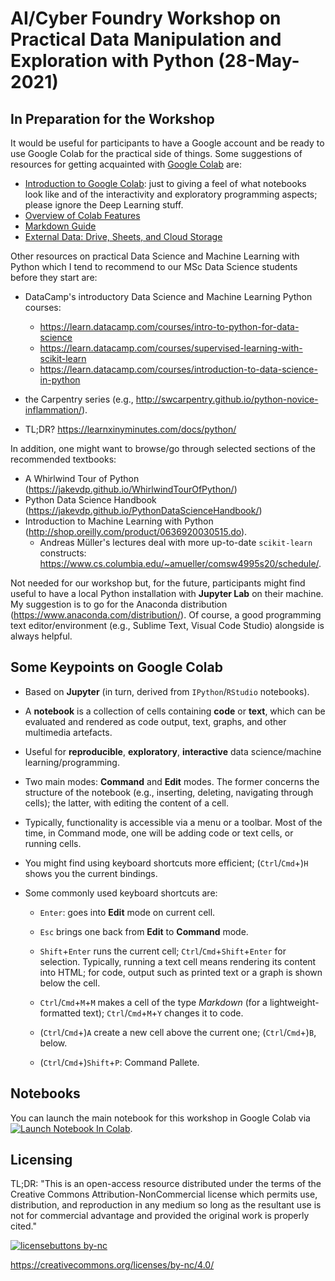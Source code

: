 # AI/Cyber Foundry Workshop on Practical Data Manipulation and Exploration with Python (28-May-2021)

## In Preparation for the Workshop

It would be useful for participants to have a Google account and be ready to use Google Colab for the practical side of things. Some suggestions of resources for getting acquainted with [Google Colab](https://colab.research.google.com/) are:

- [Introduction to Google Colab](https://youtu.be/inN8seMm7UI): just to giving a feel of what notebooks look like and of the interactivity and exploratory programming aspects; please ignore the Deep Learning stuff.
- [Overview of Colab Features](https://colab.research.google.com/notebooks/basic_features_overview.ipynb)
- [Markdown Guide](https://colab.research.google.com/notebooks/markdown_guide.ipynb)
- [External Data: Drive, Sheets, and Cloud Storage](https://colab.research.google.com/notebooks/io.ipynb)


Other resources on practical Data Science and Machine Learning with Python which I tend to recommend to our MSc Data Science students before they start are:

- DataCamp's introductory Data Science and Machine Learning Python courses:
    - https://learn.datacamp.com/courses/intro-to-python-for-data-science
    - https://learn.datacamp.com/courses/supervised-learning-with-scikit-learn
    - https://learn.datacamp.com/courses/introduction-to-data-science-in-python

- the Carpentry series (e.g., http://swcarpentry.github.io/python-novice-inflammation/).

- TL;DR? https://learnxinyminutes.com/docs/python/


In addition, one might want to browse/go through selected sections of the recommended textbooks:

- A Whirlwind Tour of Python (https://jakevdp.github.io/WhirlwindTourOfPython/)
- Python Data Science Handbook (https://jakevdp.github.io/PythonDataScienceHandbook/)
- Introduction to Machine Learning with Python (http://shop.oreilly.com/product/0636920030515.do).
    + Andreas Müller's lectures deal with more up-to-date `scikit-learn` constructs: https://www.cs.columbia.edu/~amueller/comsw4995s20/schedule/.


Not needed for our workshop but, for the future, participants might find useful to have a local Python installation with **Jupyter Lab** on their machine. My suggestion is to go for the Anaconda distribution (https://www.anaconda.com/distribution/). Of course, a good programming text editor/environment (e.g., Sublime Text, Visual Code Studio) alongside is always helpful.


## Some Keypoints on Google Colab

* Based on **Jupyter** (in turn, derived from `IPython`/`RStudio` notebooks).

* A **notebook** is a collection of cells containing **code** or **text**, which can be evaluated and rendered as code output, text, graphs, and other multimedia artefacts.

* Useful for **reproducible**, **exploratory**, **interactive** data science/machine learning/programming.

* Two main modes: **Command** and **Edit** modes. The former concerns the structure of the notebook (e.g., inserting, deleting, navigating through cells); the latter, with editing the content of a cell.

- Typically, functionality is accessible via a menu or a toolbar. Most of the time, in Command mode, one will be adding code or text cells, or running cells.

* You might find using keyboard shortcuts more efficient; (`Ctrl`/`Cmd`+)`H` shows you the current bindings.

* Some commonly used keyboard shortcuts are:
    <!-- need to check that these are for Colab rather than Jupyter Notebook -->

    - `Enter`: goes into **Edit** mode on current cell.

    - `Esc` brings one back from **Edit** to **Command** mode.

    - `Shift`+`Enter` runs the current cell;  `Ctrl`/`Cmd`+`Shift`+`Enter` for selection. Typically, running a text cell means rendering its content into HTML; for code, output such as printed text or a graph is shown below the cell.
        <!-- there a slight change for running a selection of cells in Colab -->

    - `Ctrl`/`Cmd`+`M`+`M` makes a cell of the type _Markdown_ (for a lightweight-formatted text); `Ctrl`/`Cmd`+`M`+`Y` changes it to code.
 
    - (`Ctrl`/`Cmd`+)`A` create a new cell above the current one; (`Ctrl`/`Cmd`+)`B`, below.

    <!-- executing commands -->
    - (`Ctrl`/`Cmd`+)`Shift`+`P`: Command Pallete.    



<!-- ## Some Additional Tutorial/Reference Resources for Python for Data Science and Machine Learning -->

<!-- could add here things that are in my lecture notes in week 1 -->
<!-- content/week-1/7z1018-2021-w1-the_python_data_science_ecosystem.md -->



<!-- need the CC license here: link to short and long versions -->
<!-- “This is an open-access article distributed under the terms of the Creative Commons Attribution-NonCommercial license, which permits use, distribution, and reproduction in any medium, so long as the resultant use is not for commercial advantage and provided the original work is properly cited.”

https://creativecommons.org/licenses/by-nc/4.0/
-->



## Notebooks

You can launch the main notebook for this workshop in Google Colab via 
[![Launch Notebook In Colab](https://colab.research.google.com/assets/colab-badge.svg)](https://colab.research.google.com/github/gerberl/ai-cyber-foundry-data-mnpl-expl-workshop/blob/main/notebooks/GM_AI_Foundry_data_mnpl_expl_python_workshop_May21.ipynb).


## Licensing

TL;DR: "This is an open-access resource distributed under the terms of the Creative Commons Attribution-NonCommercial license which permits use, distribution, and reproduction in any medium so long as the resultant use is not for commercial advantage and provided the original work is properly cited."

[![licensebuttons by-nc](https://licensebuttons.net/l/by-nc/3.0/88x31.png)](https://creativecommons.org/licenses/by-nc/4.0)

https://creativecommons.org/licenses/by-nc/4.0/



